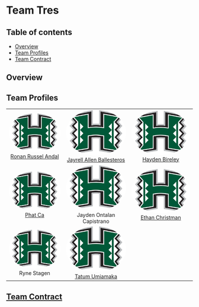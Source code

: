 # Team Tres

## Table of contents

* [Overview](#overview)
* [Team Profiles](#team-profiles)
* [Team Contract](#team-contract)

## Overview

## Team Profiles

<table>
  <tr>
    <td align="center">
      <img src="/images/Hawaii_Warriors_logo.svg.png" alt="Ronan Russel Andal" style="border-radius: 50%;">
      <br />
      <a href="https://ronanandal.github.io/">Ronan Russel Andal</a>
    </td>
    <td align="center">
      <img src="/images/Hawaii_Warriors_logo.svg.png" alt="Jayrell Allen Ballesteros" style="border-radius: 50%;">
      <br />
      <a href="https://kyj1n.github.io/">Jayrell Allen Ballesteros</a>
    </td>
    <td align="center">
      <img src="/images/Hawaii_Warriors_logo.svg.png" alt="Hayden Bireley" style="border-radius: 50%;">
      <br />
      <a href="https://hbireley.github.io/">Hayden Bireley</a>
    </td>
  </tr>
  <tr>
    <td align="center">
      <img src="/images/Hawaii_Warriors_logo.svg.png" alt="Phat Ca" style="border-radius: 50%;">
      <br />
      <a href="https://github.com/PhatCa">Phat Ca</a>
    </td>
    <td align="center">
      <img src="/images/Hawaii_Warriors_logo.svg.png" alt="Jayden Ontalan Capistrano" style="border-radius: 50%;">
      <br />
      Jayden Ontalan Capistrano
    </td>
    <td align="center">
      <img src="/images/Hawaii_Warriors_logo.svg.png" alt="Ethan Christman" style="border-radius: 50%;">
      <br />
      <a href="https://ethvnchristman.github.io/">Ethan Christman</a>
    </td>
  </tr>
  <tr>
    <td align="center">
      <img src="/images/Hawaii_Warriors_logo.svg.png" alt="Ryne Stagen" style="border-radius: 50%;">
      <br />
      Ryne Stagen
    </td>
    <td align="center">
      <img src="/images/Hawaii_Warriors_logo.svg.png" alt="Tatum Umiamaka" style="border-radius: 50%;">
      <br />
      <a href="https://tatumumi.github.io/">Tatum Umiamaka</a>
    </td>
  </tr>
</table>


## [Team Contract](https://docs.google.com/document/d/1PtK9j9zk-jefk0_NDozeijfspRGjd_3e9DQLcb-CBsA/edit?usp=sharing)

